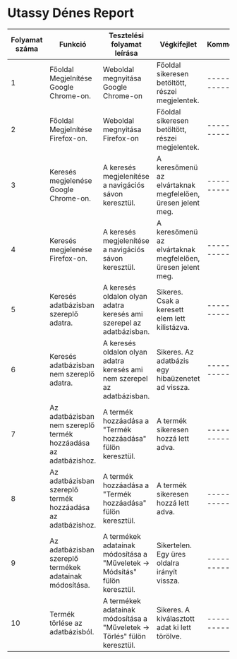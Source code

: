 # Utassy Dénes Report
| Folyamat száma  | Funkció | Tesztelési folyamat leírása | Végkifejlet | Komment | Teszter Neve | Időpont|
| ------------- | ------------- | ------------- | ------------- | ------------- | ------------- | ------------- |
| 1 | Főoldal Megjelnítése Google Chrome-on. | Weboldal megnyitása Google Chrome-on | Főoldal sikeresen betöltött, részei megjelentek. | ------------- | Utassy Dénes | 2021.10.04 |
| 2 | Főoldal Megjelnítése Firefox-on. | Weboldal megnyitása Firefox-on | Főoldal sikeresen betöltött, részei megjelentek. | ------------- | Utassy Dénes | 2021.10.04 |
| 3 | Keresés megjelenése Google Chrome-on. | A keresés megjelenítése a navigációs sávon keresztül. | A keresőmenü az elvártaknak megfelelően, üresen jelent meg. | ------------- | Utassy Dénes | 2021.10.04 |
| 4 | Keresés megjelenése Firefox-on. | A keresés megjelenítése a navigációs sávon keresztül. | A keresőmenü az elvártaknak megfelelően, üresen jelent meg. | ------------- | Utassy Dénes | 2021.10.04 |
| 5 | Keresés adatbázisban szereplő adatra. | A keresés oldalon olyan adatra keresés ami szerepel az adatbázisban. | Sikeres. Csak a keresett elem lett kilistázva. | ------------- | Utassy Dénes | 2021.10.04 |
| 6 | Keresés adatbázisban nem szereplő adatra. | A keresés oldalon olyan adatra keresés ami nem szerepel az adatbázisban. | Sikeres. Az adatbázis egy hibaüzenetet ad vissza.| ------------- | Utassy Dénes | 2021.10.04 |
| 7 | Az adatbázisban nem szereplő termék hozzáadása az adatbázishoz. | A termék hozzáadása a "Termék hozzáadása" fülön keresztül. | A termék sikeresen hozzá lett adva. | ------------- | Utassy Dénes | 2021.10.04 |
| 8 |  Az adatbázisban szereplő termék hozzáadása az adatbázishoz. | A termék hozzáadása a "Termék hozzáadása" fülön keresztül. | A termék sikeresen hozzá lett adva. | ------------- | Utassy Dénes | 2021.10.04 |
| 9 | Az adatbázisban szereplő termékek adatainak módosítása. | A termékek adatainak módosítása a "Műveletek -> Módsítás" fülön keresztül. | Sikertelen. Egy üres oldalra irányít vissza. | ------------- | Utassy Dénes | 2021.10.04 |
| 10 | Termék törlése az adatbázisból. | A termékek adatainak módosítása a "Műveletek -> Törlés" fülön keresztül. | Sikeres. A kiválasztott adat ki lett törölve. | ------------- | Utassy Dénes | 2021.10.04 |